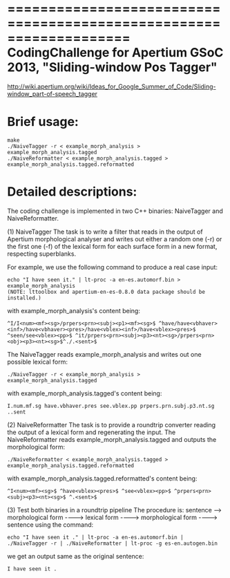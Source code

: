 ===================================================================
CodingChallenge for Apertium GSoC 2013, "Sliding-window Pos Tagger"
===================================================================
http://wiki.apertium.org/wiki/Ideas_for_Google_Summer_of_Code/Sliding-window_part-of-speech_tagger

Brief usage:
============
    make
    ./NaiveTagger -r < example_morph_analysis > example_morph_analysis.tagged
    ./NaiveReformatter < example_morph_analysis.tagged > example_morph_analysis.tagged.reformatted


Detailed descriptions:
======================
The coding challenge is implemented in two C++ binaries:
NaiveTagger and NaiveReformatter.

(1) NaiveTagger
The task is to write a filter that reads in the output of Apertium morphological
analyser and writes out either a random one (-r) or the first one (-f) of the 
lexical form for each surface form in a new format, respecting superblanks.

For example, we use the following command to produce a real case input:

    echo "I have seen it." | lt-proc -a en-es.automorf.bin > example_morph_analysis
    (NOTE: lttoolbox and apertium-en-es-0.8.0 data package should be installed.)

with example_morph_analysis's content being:

    ^I/I<num><mf><sg>/prpers<prn><subj><p1><mf><sg>$ ^have/have<vbhaver><inf>/have<vbhaver><pres>/have<vblex><inf>/have<vblex><pres>$ ^seen/see<vblex><pp>$ ^it/prpers<prn><subj><p3><nt><sg>/prpers<prn><obj><p3><nt><sg>$^./.<sent>$

The NaiveTagger reads example_morph_analysis and writes out one possible lexical form:

    ./NaiveTagger -r < example_morph_analysis > example_morph_analysis.tagged
    
with example_morph_analysis.tagged's content being:

    I.num.mf.sg have.vbhaver.pres see.vblex.pp prpers.prn.subj.p3.nt.sg ..sent


(2) NaiveReformatter
The task is to provide a roundtrip converter reading the output of a lexical form and regenerating the input.
The NaiveReformatter reads example_morph_analysis.tagged and outputs the morphological form:

    ./NaiveReformatter < example_morph_analysis.tagged > example_morph_analysis.tagged.reformatted
    
with example_morph_analysis.tagged.reformatted's content being:

    ^I<num><mf><sg>$ ^have<vblex><pres>$ ^see<vblex><pp>$ ^prpers<prn><subj><p3><nt><sg>$ ^.<sent>$


(3) Test both binaries in a roundtrip pipeline
The procedure is: sentence --> morphological form  ----> lexical form  ----> morphological form  ----> sentence
using the command:

    echo "I have seen it ." | lt-proc -a en-es.automorf.bin | ./NaiveTagger -r | ./NaiveReformatter | lt-proc -g es-en.autogen.bin

we get an output same as the original sentence:

    I have seen it .

